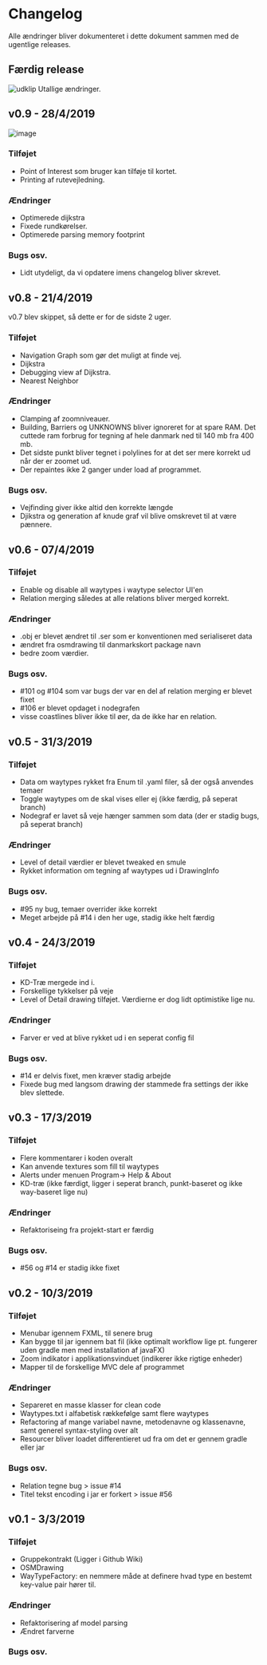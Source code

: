 # Changelog
Alle ændringer bliver dokumenteret i dette dokument sammen med de ugentlige releases.

## Færdig release
![udklip](https://github.itu.dk/storage/user/1986/files/4d4a4400-71db-11e9-9b64-ddfc651550d4)
Utallige ændringer.

## v0.9 - 28/4/2019
![image](https://github.itu.dk/storage/user/1986/files/6b10ef80-6a0a-11e9-979b-7d9d1b1e9467)

### Tilføjet
- Point of Interest som bruger kan tilføje til kortet.
- Printing af rutevejledning.

### Ændringer
- Optimerede dijkstra 
- Fixede rundkørelser. 
- Optimerede parsing memory footprint


### Bugs osv.
- Lidt utydeligt, da vi opdatere imens changelog bliver skrevet.

## v0.8 - 21/4/2019
v0.7 blev skippet, så dette er for de sidste 2 uger.
### Tilføjet
- Navigation Graph som gør det muligt at finde vej.
- Dijkstra
- Debugging view af Dijkstra. 
- Nearest Neighbor

### Ændringer
- Clamping af zoomniveauer.
- Building, Barriers og UNKNOWNS bliver ignoreret for at spare RAM. Det cuttede ram forbrug for tegning af hele danmark ned til 140 mb fra 400 mb. 
- Det sidste punkt bliver tegnet i polylines for at det ser mere korrekt ud når der er zoomet ud. 
- Der repaintes ikke 2 ganger under load af programmet.

### Bugs osv.
- Vejfinding giver ikke altid den korrekte længde
- Djikstra og generation af knude graf vil blive omskrevet til at være pænnere. 


## v0.6 - 07/4/2019
### Tilføjet
- Enable og disable all waytypes i waytype selector UI'en
- Relation merging således at alle relations bliver merged korrekt.

### Ændringer
- .obj er blevet ændret til .ser som er konventionen med serialiseret data
- ændret fra osmdrawing til danmarkskort package navn
- bedre zoom værdier.

### Bugs osv.
- \#101 og \#104 som var bugs der var en del af relation merging er blevet fixet
- \#106 er blevet opdaget i nodegrafen
- visse coastlines bliver ikke til øer, da de ikke har en relation.

## v0.5 - 31/3/2019
### Tilføjet
- Data om waytypes rykket fra Enum til .yaml filer, så der også anvendes temaer
- Toggle waytypes om de skal vises eller ej (ikke færdig, på seperat branch)
- Nodegraf er lavet så veje hænger sammen som data (der er stadig bugs, på seperat branch)

### Ændringer
- Level of detail værdier er blevet tweaked en smule
- Rykket information om tegning af waytypes ud i DrawingInfo

### Bugs osv.
- \#95 ny bug, temaer overrider ikke korrekt
- Meget arbejde på \#14 i den her uge, stadig ikke helt færdig

## v0.4 - 24/3/2019
### Tilføjet
- KD-Træ mergede ind i.
- Forskellige tykkelser på veje
- Level of Detail drawing tilføjet. Værdierne er dog lidt optimistike lige nu.

### Ændringer
- Farver er ved at blive rykket ud i en seperat config fil

### Bugs osv.
- \#14 er delvis fixet, men kræver stadig arbejde
- Fixede bug med langsom drawing der stammede fra settings der ikke blev slettede.

## v0.3 - 17/3/2019
### Tilføjet
- Flere kommentarer i koden overalt
- Kan anvende textures som fill til waytypes
- Alerts under menuen Program-> Help & About
- KD-træ (ikke færdigt, ligger i seperat branch, punkt-baseret og ikke way-baseret lige nu)

### Ændringer
- Refaktoriseing fra projekt-start er færdig

### Bugs osv.
- \#56 og #14 er stadig ikke fixet

## v0.2 - 10/3/2019
### Tilføjet
- Menubar igennem FXML, til senere brug
- Kan bygge til jar igennem bat fil (ikke optimalt workflow lige pt. fungerer uden gradle men med installation af javaFX)
- Zoom indikator i applikationsvinduet (indikerer ikke rigtige enheder)
- Mapper til de forskellige MVC dele af programmet

### Ændringer
- Separeret en masse klasser for clean code
- Waytypes.txt i alfabetisk rækkefølge samt flere waytypes
- Refactoring af mange variabel navne, metodenavne og klassenavne, samt generel syntax-styling over alt
- Resourcer bliver loadet differentieret ud fra om det er gennem gradle eller jar

### Bugs osv.
- Relation tegne bug > issue #14
- Titel tekst encoding i jar er forkert > issue #56

## v0.1 - 3/3/2019
### Tilføjet
- Gruppekontrakt (Ligger i Github Wiki)
- OSMDrawing
- WayTypeFactory: en nemmere måde at definere hvad type en bestemt key-value pair hører til.

### Ændringer
- Refaktorisering af model parsing
- Ændret farverne

### Bugs osv.
